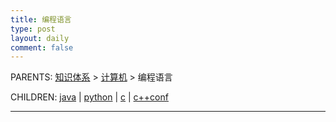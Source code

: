 ```yaml
---
title: 编程语言
type: post
layout: daily
comment: false
---
```


PARENTS: [知识体系](/gknows/wiki) > [计算机](/gknows/计算机) > 编程语言

CHILDREN: [java](/gknows/java) | [python](/gknows/python) | [c](/gknows/c) | [c++conf](/gknows/c++conf)

---

